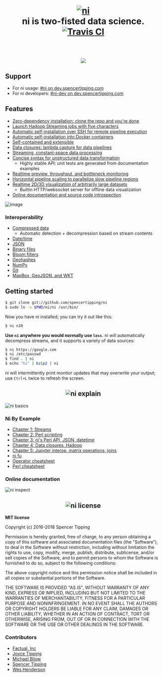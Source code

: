 <h1 align="center">
<br>
<a href="https://github.com/spencertipping/ni"><img src="http://spencertipping.com/ni-logo.png" alt="ni"></a>
<br>
ni is two-fisted data science. <a href='https://travis-ci.org/spencertipping/ni'><img src='https://travis-ci.org/spencertipping/ni.svg?branch=develop' alt='Travis CI'></a>
<br>
<br>
<br>
<img src='http://spencertipping.com/ni-osm.gif'>
</h1>

## Support
- For ni usage: [#ni on dev.spencertipping.com](https://dev.spencertipping.com/channel/ni)
- For ni developers: [#ni-dev on dev.spencertipping.com](https://dev.spencertipping.com/channel/ni-dev)

## Features
- [Zero-dependency installation: clone the repo and you're done](#getting-started)
- [Launch Hadoop Streaming jobs with five characters](doc/ni_by_example_4.md#hadoop-streaming-mapreduce)
- [Automatic self-installation over SSH for remote pipeline execution](doc/net.md)
- [Automatic self-installation into Docker containers](doc/container.md)
- [Self-contained and extensible](doc/libraries.md)
- [Data closures: lambda capture for data pipelines](doc/closure.md)
- [Streaming, constant-space data processing](doc/stream.md)
- [Concise syntax for unstructured data transformation](doc/ni_fu.md)
  - Highly stable API: unit tests are generated from documentation examples
- [Realtime preview, throughput, and bottleneck monitoring](doc/monitor.md)
- [Horizontal pipeline scaling to parallelize slow pipeline regions](doc/scale.md)
- [Realtime 2D/3D visualization of arbitrarily large datasets](https://github.com/spencertipping/www/blob/master/audio.md)
  - Builtin HTTP/websocket server for offline data visualization
- [Online documentation and source code introspection](#online-documentation)

![image](http://storage6.static.itmages.com/i/18/0306/h_1520341324_1461936_f6fd3073ba.png)

### Interoperability
- [Compressed data](https://github.com/spencertipping/osm#openstreetmap-data-processing)
  - Automatic detection + decompression based on stream contents
- [Date/time](doc/ni_by_example_3.md#time-perl-functions)
- [JSON](doc/ni_by_example_3.md#json-io)
- [Binary files](doc/binary.md)
- [Bloom filters](doc/bloom.md)
- [Geohashes](doc/ni_by_example_3.md#geographic-perl-functions)
- [NumPy](doc/matrix.md#numpy-interop)
- [Git](doc/git.md)
- [MapBox, GeoJSON, and WKT](doc/wkt.md)

## Getting started
```sh
$ git clone git://github.com/spencertipping/ni
$ sudo ln -s $PWD/ni/ni /usr/bin/
```

Now you have ni installed; you can try it out like this:

```sh
$ ni n10
```

**Use `ni` anywhere you would normally use `less`.** ni will automatically
decompress streams, and it supports a variety of data sources:

```sh
$ ni https://google.com
$ ni /etc/passwd
$ find . | ni
$ echo "hi" | bzip2 | ni
```

ni will intermittently print monitor updates that may overwrite your output; use
`Ctrl+L` twice to refresh the screen.

<h2 align='center'>
<img alt='ni explain' src='http://spencertipping.com/ni-explain.png'>
</h2>

![ni basics](http://spencertipping.com/ni-basics.gif)

### Ni By Example
- [Chapter 1: Streams](doc/ni_by_example_1.md)
- [Chapter 2: Perl scripting](doc/ni_by_example_2.md)
- [Chapter 3: ni's Perl API, JSON, datetime](doc/ni_by_example_3.md)
- [Chapter 4: Data closures, Hadoop](doc/ni_by_example_4.md)
- [Chapter 5: Jupyter interop, matrix operations, joins](doc/ni_by_example_5.md)
- [ni fu](doc/ni_fu.md)
- [Operator cheatsheet](doc/cheatsheet_op.md)
- [Perl cheatsheet](doc/cheatsheet_perl.md)

### Online documentation
![ni inspect](http://spencertipping.com/ni-inspect.gif)

<h2 align='center'>
<img alt='ni license' src='http://spencertipping.com/ni-license.png'>
</h2>

**MIT license**

Copyright (c) 2016-2018 Spencer Tipping

Permission is hereby granted, free of charge, to any person obtaining a copy
of this software and associated documentation files (the "Software"), to deal
in the Software without restriction, including without limitation the rights
to use, copy, modify, merge, publish, distribute, sublicense, and/or sell
copies of the Software, and to permit persons to whom the Software is
furnished to do so, subject to the following conditions:

The above copyright notice and this permission notice shall be included in
all copies or substantial portions of the Software.

THE SOFTWARE IS PROVIDED "AS IS", WITHOUT WARRANTY OF ANY KIND, EXPRESS OR
IMPLIED, INCLUDING BUT NOT LIMITED TO THE WARRANTIES OF MERCHANTABILITY,
FITNESS FOR A PARTICULAR PURPOSE AND NONINFRINGEMENT. IN NO EVENT SHALL THE
AUTHORS OR COPYRIGHT HOLDERS BE LIABLE FOR ANY CLAIM, DAMAGES OR OTHER
LIABILITY, WHETHER IN AN ACTION OF CONTRACT, TORT OR OTHERWISE, ARISING FROM,
OUT OF OR IN CONNECTION WITH THE SOFTWARE OR THE USE OR OTHER DEALINGS IN THE
SOFTWARE.

### Contributors
- [Factual, Inc](https://github.com/Factual)
- [Joyce Tipping](https://github.com/joycetipping)
- [Michael Bilow](https://github.com/michaelbilow)
- [Spencer Tipping](https://github.com/spencertipping)
- [Wes Henderson](https://github.com/weshenderson)

